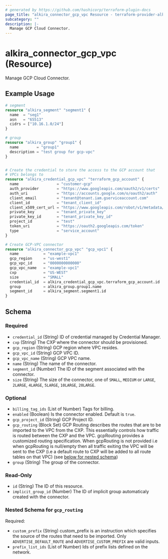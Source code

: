 ```yaml
---
# generated by https://github.com/hashicorp/terraform-plugin-docs
page_title: "alkira_connector_gcp_vpc Resource - terraform-provider-alkira"
subcategory: ""
description: |-
  Manage GCP Cloud Connector.
---
```


# alkira_connector_gcp_vpc (Resource)

Manage GCP Cloud Connector.

## Example Usage

```terraform
# segment
resource "alkira_segment" "segment1" {
  name  = "seg1"
  asn   = "65513"
  cidrs = ["10.16.1.0/24"]
}

# group
resource "alkira_group" "group1" {
  name        = "group1"
  description = "test group for gcp-vpc"
}


# Create the credential to store the access to the GCP account that
# VPCs belongs to
resource "alkira_credential_gcp_vpc" "terraform_gcp_account" {
  name                 = "customer-gcp"
  auth_provider        = "https://www.googleapis.com/oauth2/v1/certs"
  auth_uri             = "https://accounts.google.com/o/oauth2/auth"
  client_email         = "tenant@tenant.iam.gserviceaccount.com"
  client_id            = "tenant_client_id"
  client_x509_cert_url = "https://www.googleapis.com/robot/v1/metadata/x509/customer"
  private_key          = "tenant_private_key"
  private_key_id       = "tenant_private_key_id"
  project_id           = "test"
  token_uri            = "https://oauth2.googleapis.com/token"
  type                 = "service_account"
}

# Create GCP-VPC connector
resource "alkira_connector_gcp_vpc" "gcp_vpc1" {
  name           = "example-vpc1"
  gcp_region     = "us-west1"
  gcp_vpc_id     = "0000000000000"
  gcp_vpc_name   = "example-vpc1"
  cxp            = "US-WEST"
  size           = "SMALL"
  credential_id  = alkira_credential_gcp_vpc.terraform_gcp_account.id
  group          = alkira_group.group1.name
  segment_id     = alkira_segment.segment1.id
}
```

<!-- schema generated by tfplugindocs -->
## Schema

### Required

- `credential_id` (String) ID of credential managed by Credential Manager.
- `cxp` (String) The CXP where the connector should be provisioned.
- `gcp_region` (String) GCP region where VPC resides.
- `gcp_vpc_id` (String) GCP VPC ID.
- `gcp_vpc_name` (String) GCP VPC name.
- `name` (String) The name of the connector.
- `segment_id` (Number) The ID of the segment associated with the connector.
- `size` (String) The size of the connector, one of `SMALL`, `MEDIUM` or `LARGE`, `2LARGE`, `4LARGE`, `5LARGE`, `10LARGE`, `20LARGE`.

### Optional

- `billing_tag_ids` (List of Number) Tags for billing.
- `enabled` (Boolean) Is the connector enabled. Default is `true`.
- `gcp_project_id` (String) GCP Project ID.
- `gcp_routing` (Block Set) GCP Routing describes the routes that are to be imported to the VPC from the CXP. This essentially controls how traffic is routed between the CXP and the VPC. gcpRouting provides a customized routing specification. When gcpRouting is not provided i.e when gcpRouting is null/empty then all traffic exiting the VPC will be sent to the CXP (i.e a default route to CXP will be added to all route tables on that VPC) (see [below for nested schema](#nestedblock--gcp_routing))
- `group` (String) The group of the connector.

### Read-Only

- `id` (String) The ID of this resource.
- `implicit_group_id` (Number) The ID of implicit group automaticaly created with the connector.

<a id="nestedblock--gcp_routing"></a>
### Nested Schema for `gcp_routing`

Required:

- `custom_prefix` (String) custom_prefix is an instruction which specifies the source of the routes that need to be imported. Only `ADVERTISE_DEFAULT_ROUTE` and `ADVERTISE_CUSTOM_PREFIX` are valid inputs.
- `prefix_list_ids` (List of Number) Ids of prefix lists defined on the network.


